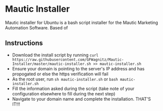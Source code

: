 # Mautic Installer
Mautic installer for Ubuntu is a bash script installer for the Mautic Marketing Automation Software. Based of 

## Instructions

 - Download the install script by running `curl https://raw.githubusercontent.com/GFWagnitz/Mautic-Installer/master/mautic-installer.sh >> mautic-installer.sh`
 - Ensure your domain is pointing to the server's IP address and has propogated or else the https verification will fail
 - As the root user, run `sh mautic-installer.sh` or `bash mautic-installer.sh`
 - Fill the information asked during the script (take note of your configuration elsewhere to fill during the next step)
 - Navigate to your domain name and complete the installation.
 THAT'S IT!!!


